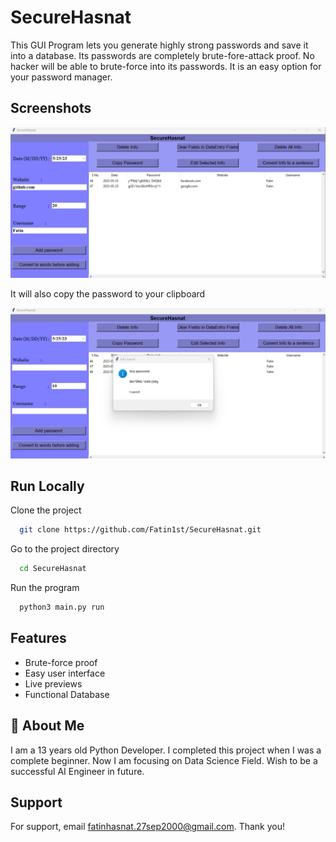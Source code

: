 
# SecureHasnat

This GUI Program lets you generate highly strong passwords and save it into a database. Its passwords are completely brute-fore-attack proof. No hacker will be able to brute-force into its passwords. It is an easy option for your password manager.


## Screenshots

![App Screenshot](https://github.com/Fatin1st/SecureHasnat/blob/main/screenshot-1.png?raw=true)

It will also copy the password to your clipboard

![App Screenshot](https://github.com/Fatin1st/SecureHasnat/blob/main/screenshot-2.png?raw=true)


## Run Locally

Clone the project

```bash
  git clone https://github.com/Fatin1st/SecureHasnat.git
```

Go to the project directory

```bash
  cd SecureHasnat
```

Run the program

```bash
  python3 main.py run
```


## Features

- Brute-force proof
- Easy user interface
- Live previews
- Functional Database


## 🤞 About Me
I am a 13 years old Python Developer. I completed this project when I was a complete beginner. Now I am focusing on Data Science Field. Wish to be a successful AI Engineer in future.


## Support

For support, email fatinhasnat.27sep2000@gmail.com. Thank you!


